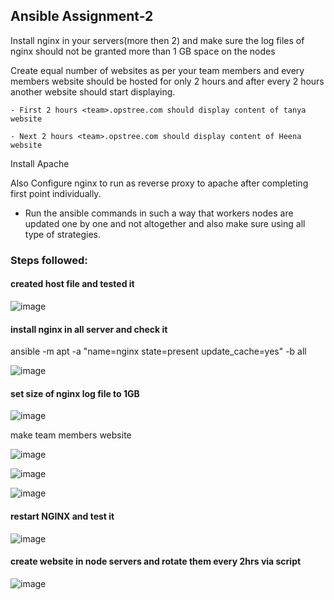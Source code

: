 ## Ansible Assignment-2

Install nginx in your servers(more then 2) and make sure the log files of nginx should not be granted more than 1 GB space on the nodes

Create equal number of websites as per your team  members and every members website should be hosted for only 2 hours and after every 2 hours another website should start displaying.

    - First 2 hours <team>.opstree.com should display content of tanya website
    
    - Next 2 hours <team>.opstree.com should display content of Heena website

Install Apache

Also Configure nginx to run as reverse proxy to apache after completing first point individually.


- Run the ansible commands in such a way that workers nodes are updated one by one and not altogether and also make sure using all type of strategies.

### Steps followed:

#### created host file and tested it

  ![image](https://github.com/HarshitSingh-Codes/Practice-/assets/67234531/edacff34-3aab-4a8b-a1c6-eb529e13bf88)

#### install nginx in all server and check it
ansible -m apt -a "name=nginx state=present update_cache=yes" -b all

![image](https://github.com/HarshitSingh-Codes/Practice-/assets/67234531/d9dc1219-a3cb-4694-b76e-4f5565565b97)

#### set size of nginx log file to 1GB

![image](https://github.com/HarshitSingh-Codes/Practice-/assets/67234531/754381a9-9257-4648-87e2-01f605c434c4)

make team members website 

![image](https://github.com/HarshitSingh-Codes/Practice-/assets/67234531/e604c627-d61c-4121-8fcf-19df2edf7947)

![image](https://github.com/HarshitSingh-Codes/Practice-/assets/67234531/da3811dd-ffda-4439-95a4-284958e74978)

![image](https://github.com/HarshitSingh-Codes/Practice-/assets/67234531/cd4dc969-2504-4312-99e7-045213ae2aa4)

#### restart NGINX and test it

![image](https://github.com/HarshitSingh-Codes/Practice-/assets/67234531/f21d513a-5597-4018-9111-1324b8860f8a)

#### create website in node servers and rotate them every 2hrs via script

![image](https://github.com/HarshitSingh-Codes/Practice-/assets/67234531/41d83dc9-cfb9-4089-9209-1c02a5f997ac)





